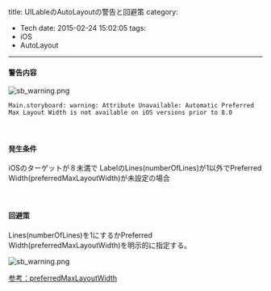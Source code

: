 title: UILableのAutoLayoutの警告と回避策
category:
  - Tech
date: 2015-02-24 15:02:05
tags:
- iOS
- AutoLayout
---
#### 警告内容

<a title="sb_warning.png" class="fancybox" rel="gallery0"><img src="https://qiita-image-store.s3.amazonaws.com/0/25832/c4482da0-5959-5459-18c4-bb15877ec887.png" style="max-width: 100%"  alt="sb_warning.png"></a>

```
Main.storyboard: warning: Attribute Unavailable: Automatic Preferred Max Layout Width is not available on iOS versions prior to 8.0
```
　

#### 発生条件

iOSのターゲットが８未満で
LabelのLines(numberOfLines)が1以外でPreferred Width(preferredMaxLayoutWidth)が未設定の場合



　
#### 回避策

Lines(numberOfLines)を1にするかPreferred Width(preferredMaxLayoutWidth)を明示的に指定する。



<a title="sb_warning.png" class="fancybox" rel="gallery0"><img src="https://qiita-image-store.s3.amazonaws.com/0/25832/53357fba-c4c2-a5b8-1d89-847aba09df34.png" style="max-width: 100%" alt="sb_warning.png"></a>


[参考：preferredMaxLayoutWidth](https://developer.apple.com/library/ios/documentation/UIKit/Reference/UILabel_Class/index.html#//apple_ref/occ/instp/UILabel/preferredMaxLayoutWidth)
